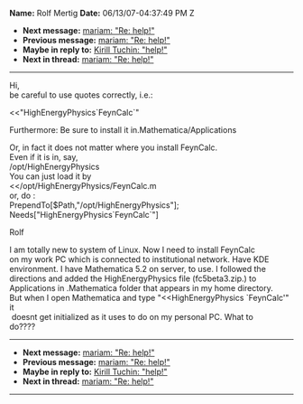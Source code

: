 **Name:** Rolf Mertig
**Date:** 06/13/07-04:37:49 PM Z

  - **Next message:** [mariam: "Re: help\!"](0446.html)
  - **Previous message:** [mariam: "Re: help\!"](0444.html)
  - **Maybe in reply to:** [Kirill Tuchin: "help\!"](0115.html)
  - **Next in thread:** [mariam: "Re: help\!"](0446.html)

-----

Hi,  
be careful to use quotes correctly, i.e.:  

\<\<"HighEnergyPhysics\`FeynCalc\`"  

Furthermore: Be sure to install it in.Mathematica/Applications  

Or, in fact it does not matter where you install FeynCalc.  
Even if it is in, say,  
/opt/HighEnergyPhysics  
You can just load it by  
\<\</opt/HighEnergyPhysics/FeynCalc.m  
or, do :  
PrependTo[$Path,"/opt/HighEnergyPhysics"];  
Needs["HighEnergyPhysics\`FeynCalc\`"]  

Rolf  

I am totally new to system of Linux. Now I need to install FeynCalc  
on my work PC which is connected to institutional network. Have KDE  
environment. I have Mathematica 5.2 on server, to use. I followed the  
directions and added the HighEnergyPhysics file (fc5beta3.zip.) to  
Applications in .Mathematica folder that appears in my home directory.  
But when I open Mathematica and type "\<\<HighEnergyPhysics \`FeynCalc'"
it  
 doesnt get initialized as it uses to do on my personal PC. What to  
do????  

-----

  - **Next message:** [mariam: "Re: help\!"](0446.html)
  - **Previous message:** [mariam: "Re: help\!"](0444.html)
  - **Maybe in reply to:** [Kirill Tuchin: "help\!"](0115.html)
  - **Next in thread:** [mariam: "Re: help\!"](0446.html)

-----

